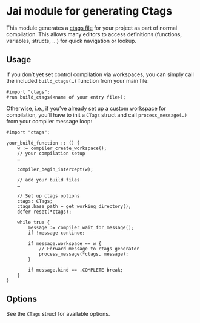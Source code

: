 # Jai module for generating Ctags

This module generates a [ctags file](https://en.wikipedia.org/wiki/Ctags) for your project as part of normal compilation.
This allows many editors to access definitions (functions, variables, structs, …) for quick navigation or lookup.

## Usage

If you don’t yet set control compilation via workspaces, you can simply call the included `build_ctags(…)` function from your main file:

```jai
#import "ctags";
#run build_ctags(<name of your entry file>);
```

Otherwise, i.e., if you’ve already set up a custom workspace for compilation, you’ll have to init a `CTags` struct and call `process_message(…)` from your compiler message loop:

```jai
#import "ctags";

your_build_function :: () {
    w := compiler_create_workspace();
	// your compilation setup
	…

	compiler_begin_intercept(w);

	// add your build files
	…

	// Set up ctags options
	ctags: CTags;
	ctags.base_path = get_working_directory();
	defer reset(*ctags);

	while true {
		message := compiler_wait_for_message();
		if !message continue;

		if message.workspace == w {
			// Forward message to ctags generator
			process_message(*ctags, message);
		}

		if message.kind == .COMPLETE break;
	}
}
```

## Options

See the `CTags` struct for available options.
